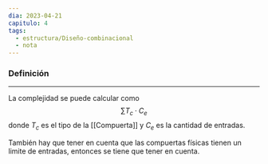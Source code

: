 ```yaml
---
dia: 2023-04-21
capitulo: 4
tags:
  - estructura/Diseño-combinacional
  - nota
---
```

### Definición
---
La complejidad se puede calcular como $$ \sum T_c \cdot C_e $$ donde $T_c$ es el tipo de la [[Compuerta]] y $C_e$ es la cantidad de entradas.

También hay que tener en cuenta que las compuertas físicas tienen un limite de entradas, entonces se tiene que tener en cuenta.